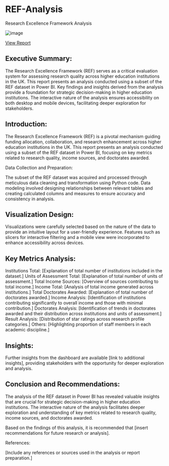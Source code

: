# REF-Analysis
Research Excellence Framework Analysis

![image](https://github.com/noshiobec/REF-Analysis/assets/96450822/dcd25d71-f2ef-48d6-ba83-994852c5357c)


[View Report](https://app.powerbi.com/view?r=eyJrIjoiNGEyY2ZjYTAtNmI0My00MjMwLThlMDAtOTIyNjBhZjAwYTVjIiwidCI6Ijg2ZDhlM2ViLTQ4YzYtNDdlZC05Nzk0LTdiZmZmNWE2ZTUyNCJ9)


## Executive Summary:

The Research Excellence Framework (REF) serves as a critical evaluation system for assessing research quality across higher education institutions in the UK. This report presents an analysis conducted using a subset of the REF dataset in Power BI. Key findings and insights derived from the analysis provide a foundation for strategic decision-making in higher education institutions. The interactive nature of the analysis ensures accessibility on both desktop and mobile devices, facilitating deeper exploration for stakeholders.

## Introduction:

The Research Excellence Framework (REF) is a pivotal mechanism guiding funding allocation, collaboration, and research enhancement across higher education institutions in the UK. This report presents an analysis conducted using a subset of the REF dataset in Power BI, focusing on key metrics related to research quality, income sources, and doctorates awarded.

Data Collection and Preparation:

The subset of the REF dataset was acquired and processed through meticulous data cleaning and transformation using Python code. Data modeling involved designing relationships between relevant tables and creating calculated columns and measures to ensure accuracy and consistency in analysis.

## Visualization Design:

Visualizations were carefully selected based on the nature of the data to provide an intuitive layout for a user-friendly experience. Features such as slicers for interactive filtering and a mobile view were incorporated to enhance accessibility across devices.

## Key Metrics Analysis:

Institutions Total: [Explanation of total number of institutions included in the dataset.]
Units of Assessment Total: [Explanation of total number of units of assessment.]
Total Income Sources: [Overview of sources contributing to total income.]
Income Total: [Analysis of total income generated across institutions.]
Total Doctorates Awarded: [Explanation of total number of doctorates awarded.]
Income Analysis: [Identification of institutions contributing significantly to overall income and those with minimal contribution.]
Doctorates Analysis: [Identification of trends in doctorates awarded and their distribution across institutions and units of assessment.]
Result Analysis: [Distribution of star ratings across research profile categories.]
Others: [Highlighting proportion of staff members in each academic discipline.]

## Insights:

Further insights from the dashboard are available [link to additional insights], providing stakeholders with the opportunity for deeper exploration and analysis.

## Conclusion and Recommendations:

The analysis of the REF dataset in Power BI has revealed valuable insights that are crucial for strategic decision-making in higher education institutions. The interactive nature of the analysis facilitates deeper exploration and understanding of key metrics related to research quality, income sources, and doctorates awarded.



Based on the findings of this analysis, it is recommended that [insert recommendations for future research or analysis].

References:

[Include any references or sources used in the analysis or report preparation.]




